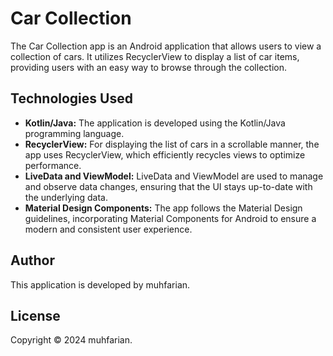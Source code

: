 # Car Collection

The Car Collection app is an Android application that allows users to view a collection of cars. It utilizes RecyclerView to display a list of car items, providing users with an easy way to browse through the collection.

## Technologies Used

- **Kotlin/Java:** The application is developed using the Kotlin/Java programming language.
- **RecyclerView:** For displaying the list of cars in a scrollable manner, the app uses RecyclerView, which efficiently recycles views to optimize performance.
- **LiveData and ViewModel:** LiveData and ViewModel are used to manage and observe data changes, ensuring that the UI stays up-to-date with the underlying data.
- **Material Design Components:** The app follows the Material Design guidelines, incorporating Material Components for Android to ensure a modern and consistent user experience.

## Author

This application is developed by muhfarian.

## License

Copyright © 2024 muhfarian.

